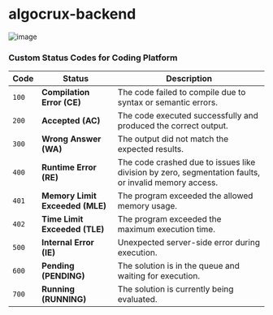 # algocrux-backend

![image](https://github.com/user-attachments/assets/3bfe164d-917b-452b-95af-4a097e5de6f5)

### **Custom Status Codes for Coding Platform**  

| Code | Status             | Description |
|------|--------------------|-------------|
| `100` | **Compilation Error (CE)** | The code failed to compile due to syntax or semantic errors. |
| `200` | **Accepted (AC)** | The code executed successfully and produced the correct output. |
| `300` | **Wrong Answer (WA)** | The output did not match the expected results. |
| `400` | **Runtime Error (RE)** | The code crashed due to issues like division by zero, segmentation faults, or invalid memory access. |
| `401` | **Memory Limit Exceeded (MLE)** | The program exceeded the allowed memory usage. |
| `402` | **Time Limit Exceeded (TLE)** | The program exceeded the maximum execution time. |
| `500` | **Internal Error (IE)** | Unexpected server-side error during execution. |
| `600` | **Pending (PENDING)** | The solution is in the queue and waiting for execution. |
| `700` | **Running (RUNNING)** | The solution is currently being evaluated. |
